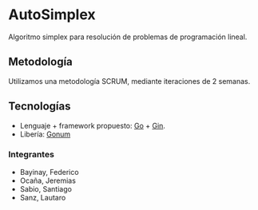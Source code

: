 # AutoSimplex

Algoritmo simplex para resolución de problemas de programación lineal.

## Metodología

Utilizamos una metodología SCRUM, mediante iteraciones de 2 semanas.

## Tecnologías

- Lenguaje + framework propuesto: [Go](https://go.dev/) + [Gin](https://gin-gonic.com/).
- Libería: [Gonum](https://www.gonum.org/)

### Integrantes

- Bayinay, Federico
- Ocaña, Jeremias
- Sabio, Santiago
- Sanz, Lautaro
